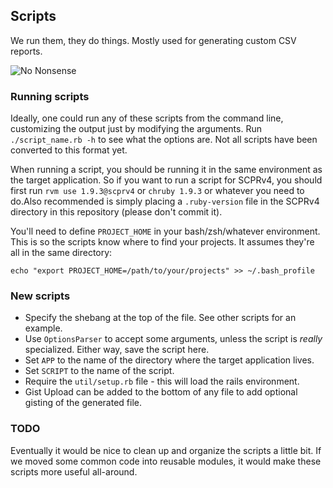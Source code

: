 ## Scripts

We run them, they do things. Mostly used for generating custom CSV reports.

![No Nonsense](http://i.imgur.com/eEuWKmy.gif "No Nonsense")


### Running scripts

Ideally, one could run any of these scripts from the command line, customizing
the output just by modifying the arguments. Run `./script_name.rb -h` to see
what the options are. Not all scripts have been converted to this format yet.

When running a script, you should be running it in the same environment
as the target application. So if you want to run a script for SCPRv4, you should
first run `rvm use 1.9.3@scprv4` or `chruby 1.9.3` or whatever you need to do.Also recommended is simply placing a `.ruby-version` file in the SCPRv4
directory in this repository (please don't commit it).

You'll need to define `PROJECT_HOME` in your bash/zsh/whatever environment.
This is so the scripts know where to find your projects. It assumes they're all
in the same directory:

```
echo "export PROJECT_HOME=/path/to/your/projects" >> ~/.bash_profile
```


### New scripts

* Specify the shebang at the top of the file. See other scripts for an example.
* Use `OptionsParser` to accept some arguments, unless the script is *really*
specialized. Either way, save the script here.
* Set `APP` to the name of the directory where the target application lives.
* Set `SCRIPT` to the name of the script.
* Require the `util/setup.rb` file - this will load the rails environment.
* Gist Upload can be added to the bottom of any file to add optional gisting of
the generated file.


### TODO
Eventually it would be nice to clean up and organize the scripts a little bit.
If we moved some common code into reusable modules, it would make these scripts
more useful all-around.
